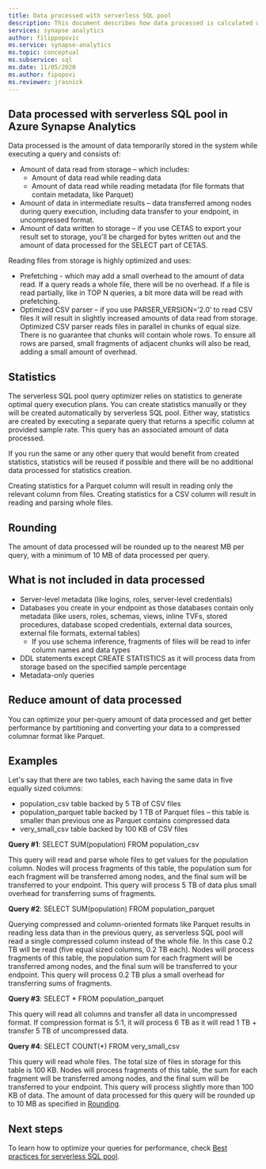 ```yaml
---
title: Data processed with serverless SQL pool
description: This document describes how data processed is calculated when querying data in Azure storage using serverless SQL pool.
services: synapse analytics 
author: filippopovic 
ms.service: synapse-analytics 
ms.topic: conceptual
ms.subservice: sql
ms.date: 11/05/2020
ms.author: fipopovi
ms.reviewer: jrasnick
---
```


## Data processed with serverless SQL pool in Azure Synapse Analytics

Data processed is the amount of data temporarily stored in the system while executing a query and consists of:

- Amount of data read from storage – which includes:
  - Amount of data read while reading data
  - Amount of data read while reading metadata (for file formats that contain metadata, like Parquet)
- Amount of data in intermediate results – data transferred among nodes during query execution, including data transfer to your endpoint, in uncompressed format. 
- Amount of data written to storage – if you use CETAS to export your result set to storage, you'll be charged for bytes written out and the amount of data processed for the SELECT part of CETAS.

Reading files from storage is highly optimized and uses:

- Prefetching - which may add a small overhead to the amount of data read. If a query reads a whole file, there will be no overhead. If a file is read partially, like in TOP N queries, a bit more data will be read with prefetching.
- Optimized CSV parser – if you use PARSER_VERSION=’2.0’ to read CSV files it will result in slightly increased amounts of data read from storage.  Optimized CSV parser reads files in parallel in chunks of equal size. There is no guarantee that chunks will contain whole rows. To ensure all rows are parsed, small fragments of adjacent chunks will also be read, adding a small amount of overhead.

## Statistics

The serverless SQL pool query optimizer relies on statistics to generate optimal query execution plans. You can create statistics manually or they will be created automatically by serverless SQL pool. Either way, statistics are created by executing a separate query that returns a specific column at provided sample rate. This query has an associated amount of data processed.

If you run the same or any other query that would benefit from created statistics, statistics will be reused if possible and there will be no additional data processed for statistics creation.

Creating statistics for a Parquet column will result in reading only the relevant column from files. Creating statistics for a CSV column will result in reading and parsing whole files.

## Rounding

The amount of data processed will be rounded up to the nearest MB per query, with a minimum of 10 MB of data processed per query.

## What is not included in data processed

- Server-level metadata (like logins, roles, server-level credentials)
- Databases you create in your endpoint as those databases contain only metadata (like users, roles, schemas, views, inline TVFs, stored procedures, database scoped credentials, external data sources, external file formats, external tables)
  - If you use schema inference, fragments of files will be read to infer column names and data types
- DDL statements except CREATE STATISTICS as it will process data from storage based on the specified sample percentage
- Metadata-only queries

## Reduce amount of data processed

You can optimize your per-query amount of data processed and get better performance by partitioning and converting your data to a compressed columnar format like Parquet.

## Examples

Let's say that there are two tables, each having the same data in five equally sized columns:

- population_csv table backed by 5 TB of CSV files
- population_parquet table backed by 1 TB of Parquet files – this table is smaller than previous one as Parquet contains compressed data
- very_small_csv table backed by 100 KB of CSV files

**Query #1**: SELECT SUM(population) FROM population_csv

This query will read and parse whole files to get values for the population column. Nodes will process fragments of this table, the population sum for each fragment will be transferred among nodes, and the final sum will be transferred to your endpoint. This query will process 5 TB of data plus small overhead for transferring sums of fragments.

**Query #2**: SELECT SUM(population) FROM population_parquet

Querying compressed and column-oriented formats like Parquet results in reading less data than in the previous query, as serverless SQL pool will read a single compressed column instead of the whole file. In this case 0.2 TB will be read (five equal sized columns, 0.2 TB each). Nodes will process fragments of this table, the population sum for each fragment will be transferred among nodes, and the final sum will be transferred to your endpoint. This query will process 0.2 TB plus a small overhead for transferring sums of fragments.

**Query #3**: SELECT * FROM population_parquet

This query will read all columns and transfer all data in uncompressed format. If compression format is 5:1, it will process 6 TB as it will read 1 TB + transfer 5 TB of uncompressed data.

**Query #4**: SELECT COUNT(*) FROM very_small_csv

This query will read whole files. The total size of files in storage for this table is 100 KB. Nodes will process fragments of this table, the sum for each fragment will be transferred among nodes, and the final sum will be transferred to your endpoint. This query will process slightly more than 100 KB of data. The amount of data processed for this query will be rounded up to 10 MB as specified in [Rounding](#rounding).

## Next steps

To learn how to optimize your queries for performance, check [Best practices for serverless SQL pool](best-practices-sql-on-demand.md).
